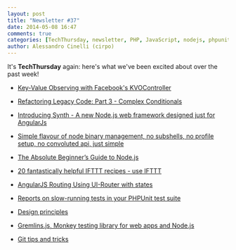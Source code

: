 ```yaml
---
layout: post
title: "Newsletter #37"
date: 2014-05-08 16:47
comments: true
categories: [TechThursday, newsletter, PHP, JavaScript, nodejs, phpunit]
author: Alessandro Cinelli (cirpo)
---
```


It's **TechThursday** again: here's what we've been excited about over the past week!

* [Key-Value Observing with Facebook's KVOController](http://code.tutsplus.com/tutorials/key-value-observing-with-facebooks-kvocontroller--cms-20352)

* [Refactoring Legacy Code: Part 3 - Complex Conditionals](http://code.tutsplus.com/tutorials/refactoring-legacy-code-part-3-complex-conditionals--cms-20944)

* [Introducing Synth - A new Node.js web framework designed just for AngularJs](https://www.youtube.com/watch?v=MSH9yB9y4ZA)
<!-- more -->

* [Simple flavour of node binary management, no subshells, no profile setup, no convoluted api, just simple](https://github.com/visionmedia/n)

* [The Absolute Beginner’s Guide to Node.js](http://blog.codeship.io/2014/05/07/nodejs-beginners-guide.html)

* [20 fantastically helpful IFTTT recipes - use IFTTT](https://econsultancy.com/blog/64794-20-fantastically-helpful-ifttt-recipes)

* [AngularJS Routing Using UI-Router with states](http://scotch.io/tutorials/javascript/angular-routing-using-ui-router)

* [Reports on slow-running tests in your PHPUnit test suite](https://github.com/johnkary/phpunit-speedtrap)

* [Design principles](http://designprinciplesftw.com/)

* [Gremlins.js, Monkey testing library for web apps and Node.js](https://github.com/marmelab/gremlins.js/)

* [Git tips and tricks](http://tech.namshi.com/blog/2014/05/04/git-tips-and-tricks/)